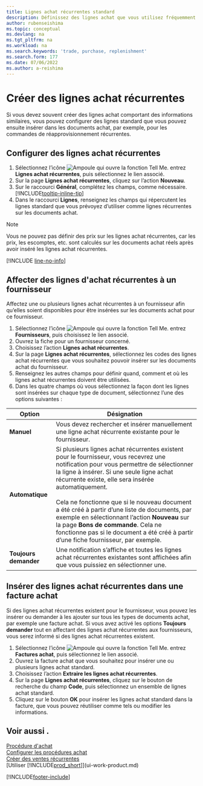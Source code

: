 ```yaml
---
title: Lignes achat récurrentes standard
description: Définissez des lignes achat que vous utilisez fréquemment pour les insérer dans des documents achat pour remplir rapidement les lignes avec des informations standard.
author: rubenseishima
ms.topic: conceptual
ms.devlang: na
ms.tgt_pltfrm: na
ms.workload: na
ms.search.keywords: 'trade, purchase, replenishment'
ms.search.form: 177
ms.date: 07/06/2022
ms.author: a-reishima
---
```

# <a name="create-recurring-purchase-lines"></a><a name="create-recurring-purchase-lines"></a><a name="create-recurring-purchase-lines"></a>Créer des lignes achat récurrentes

Si vous devez souvent créer des lignes achat comportant des informations similaires, vous pouvez configurer des lignes standard que vous pouvez ensuite insérer dans les documents achat, par exemple, pour les commandes de réapprovisionnement récurrentes.

## <a name="set-up-recurring-purchase-lines"></a><a name="set-up-recurring-purchase-lines"></a><a name="set-up-recurring-purchase-lines"></a>Configurer des lignes achat récurrentes

1. Sélectionnez l’icône ![Ampoule qui ouvre la fonction Tell Me.](media/ui-search/search_small.png "Dites-moi ce que vous voulez faire") entrez **Lignes achat récurrentes**, puis sélectionnez le lien associé.
2. Sur la page **Lignes achat récurrentes**, cliquez sur l’action **Nouveau**.
3. Sur le raccourci **Général**, complétez les champs, comme nécessaire. [!INCLUDE[tooltip-inline-tip](includes/tooltip-inline-tip_md.md)]
4. Dans le raccourci **Lignes**, renseignez les champs qui répercutent les lignes standard que vous prévoyez d’utiliser comme lignes récurrentes sur les documents achat.

> [!NOTE]
> Vous ne pouvez pas définir des prix sur les lignes achat récurrentes, car les prix, les escomptes, etc. sont calculés sur les documents achat réels après avoir inséré les lignes achat récurrentes.

[!INCLUDE [line-no-info](includes/line-no-info.md)]

## <a name="assign-recurring-purchase-lines-to-a-vendor"></a><a name="assign-recurring-purchase-lines-to-a-vendor"></a><a name="assign-recurring-purchase-lines-to-a-vendor"></a>Affecter des lignes d'achat récurrentes à un fournisseur

Affectez une ou plusieurs lignes achat récurrentes à un fournisseur afin qu’elles soient disponibles pour être insérées sur les documents achat pour ce fournisseur.

1. Sélectionnez l’icône ![Ampoule qui ouvre la fonction Tell Me.](media/ui-search/search_small.png "Dites-moi ce que vous voulez faire") entrez **Fournisseurs**, puis choisissez le lien associé.
2. Ouvrez la fiche pour un fournisseur concerné.
3. Choisissez l’action **Lignes achat récurrentes**.
4. Sur la page **Lignes achat récurrentes**, sélectionnez les codes des lignes achat récurrentes que vous souhaitez pouvoir insérer sur les documents achat du fournisseur.
5. Renseignez les autres champs pour définir quand, comment et où les lignes achat récurrentes doivent être utilisées.
6. Dans les quatre champs où vous sélectionnez la façon dont les lignes sont insérées sur chaque type de document, sélectionnez l’une des options suivantes :

|Option|Désignation|
|------|-----------|
|**Manuel**|Vous devez rechercher et insérer manuellement une ligne achat récurrente existante pour le fournisseur.|
|**Automatique**|Si plusieurs lignes achat récurrentes existent pour le fournisseur, vous recevrez une notification pour vous permettre de sélectionner la ligne à insérer. Si une seule ligne achat récurrente existe, elle sera insérée automatiquement.<br /><br />Cela ne fonctionne que si le nouveau document a été créé à partir d’une liste de documents, par exemple en sélectionnant l’action **Nouveau** sur la page **Bons de commande**. Cela ne fonctionne pas si le document a été créé à partir d’une fiche fournisseur, par exemple.|
|**Toujours demander**|Une notification s’affiche et toutes les lignes achat récurrentes existantes sont affichées afin que vous puissiez en sélectionner une.

## <a name="insert-recurring-purchase-lines-on-a-purchase-invoice"></a><a name="insert-recurring-purchase-lines-on-a-purchase-invoice"></a><a name="insert-recurring-purchase-lines-on-a-purchase-invoice"></a>Insérer des lignes achat récurrentes dans une facture achat

Si des lignes achat récurrentes existent pour le fournisseur, vous pouvez les insérer ou demander à les ajouter sur tous les types de documents achat, par exemple une facture achat. Si vous avez activé les options **Toujours demander** tout en affectant des lignes achat récurrentes aux fournisseurs, vous serez informé si des lignes achat récurrentes existent.

1. Sélectionnez l’icône ![Ampoule qui ouvre la fonction Tell Me.](media/ui-search/search_small.png "Dites-moi ce que vous voulez faire") entrez **Factures achat**, puis sélectionnez le lien associé.
2. Ouvrez la facture achat que vous souhaitez pour insérer une ou plusieurs lignes achat standard.
3. Choisissez l’action **Extraire les lignes achat récurrentes**.
4. Sur la page **Lignes achat récurrentes**, cliquez sur le bouton de recherche du champ **Code**, puis sélectionnez un ensemble de lignes achat standard.
5. Cliquez sur le bouton **OK** pour insérer les lignes achat standard dans la facture, que vous pouvez réutiliser comme tels ou modifier les informations.

## <a name="see-also"></a><a name="see-also"></a><a name="see-also"></a>Voir aussi .

[Procédure d'achat](purchasing-manage-purchasing.md)  
[Configurer les procédures achat](purchasing-setup-purchasing.md)  
[Créer des ventes récurrentes](sales-how-work-standard-lines.md)  
[Utiliser [!INCLUDE[prod_short](includes/prod_short.md)]](ui-work-product.md)  

[!INCLUDE[footer-include](includes/footer-banner.md)]
